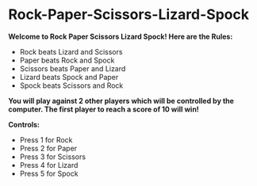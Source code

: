 # Rock-Paper-Scissors-Lizard-Spock

<p><b>Welcome to Rock Paper Scissors Lizard Spock! Here are the Rules:</b></p>
<ul>
<li>Rock beats Lizard and Scissors</li>
<li>Paper beats Rock and Spock</li>
<li>Scissors beats Paper and Lizard</li>
<li>Lizard beats Spock and Paper</li>
<li>Spock beats Scissors and Rock</li>  
</ul>
<p><b>You will play against 2 other players which will be controlled by the computer. The first player to reach a score of 10 will win!</b></p>
<p><b>Controls:</b></p>
<ul>
<li>Press 1 for Rock</li>
<li>Press 2 for Paper</li>
<li>Press 3 for Scissors</li>
<li>Press 4 for Lizard</li>
<li>Press 5 for Spock</li>  
</ul>

<script src=https://raw.githubusercontent.com/Jordan2266/Rock-Paper-Scissors-Lizard-Spock/master/game.js"</script>
